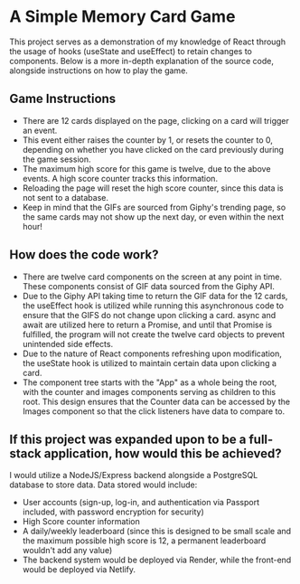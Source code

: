 # A Simple Memory Card Game

This project serves as a demonstration of my knowledge of React through the usage of hooks (useState and useEffect) to retain changes to components.
Below is a more in-depth explanation of the source code, alongside instructions on how to play the game.

## Game Instructions

- There are 12 cards displayed on the page, clicking on a card will trigger an event.
- This event either raises the counter by 1, or resets the counter to 0, depending on whether you have clicked on the card previously during the game session.
- The maximum high score for this game is twelve, due to the above events. A high score counter tracks this information.
- Reloading the page will reset the high score counter, since this data is not sent to a database.
- Keep in mind that the GIFs are sourced from Giphy's trending page, so the same cards may not show up the next day, or even within the next hour!

## How does the code work?

- There are twelve card components on the screen at any point in time. These components consist of GIF data sourced from the Giphy API.
- Due to the Giphy API taking time to return the GIF data for the 12 cards, the useEffect hook is utilized while running this asynchronous code to ensure that the GIFS do not change upon clicking a card. async and await are utilized here to return a Promise, and until that Promise is fulfilled, the program will not create the twelve card objects to prevent unintended side effects.
- Due to the nature of React components refreshing upon modification, the useState hook is utilized to maintain certain data upon clicking a card. 
- The component tree starts with the "App" as a whole being the root, with the counter and images components serving as children to this root. This design ensures that the Counter data can be accessed by the Images component so that the click listeners have data to compare to.

## If this project was expanded upon to be a full-stack application, how would this be achieved?

I would utilize a NodeJS/Express backend alongside a PostgreSQL database to store data. Data stored would include:
- User accounts (sign-up, log-in, and authentication via Passport included, with password encryption for security)
- High Score counter information
- A daily/weekly leaderboard (since this is designed to be small scale and the maximum possible high score is 12, a permanent leaderboard wouldn't add any value)
- The backend system would be deployed via Render, while the front-end would be deployed via Netlify.

